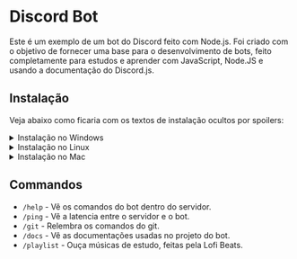 # Discord Bot

Este é um exemplo de um bot do Discord feito com Node.js. Foi criado com o objetivo de fornecer uma base para o desenvolvimento de bots, feito completamente para estudos e aprender com JavaScript, Node.JS e usando a documentação do
Discord.js.

## Instalação

Veja abaixo como ficaria com os textos de instalação ocultos por spoilers:

<details>
  <summary>Instalação no Windows</summary>

  Para instalar o Node.js no Windows, siga os seguintes passos:

  1. Acesse o site oficial do Node.js em https://nodejs.org/en/download/ e clique no botão "Windows Installer" para baixar o instalador.
  2. Execute o arquivo baixado e siga as instruções do assistente de instalação.
  3. Após a conclusão da instalação, abra o prompt de comando e digite "node -v" para verificar se a instalação foi concluída com sucesso.

</details>

<details>
  <summary>Instalação no Linux</summary>

  Para instalar o Node.js no Linux, siga os seguintes passos:

  1. Abra o terminal e digite o seguinte comando para atualizar o gerenciador de pacotes: `sudo apt-get update`
  2. Em seguida, digite o seguinte comando para instalar o Node.js: `sudo apt-get install nodejs`
  3. Após a conclusão da instalação, digite `node -v` no terminal para verificar se a instalação foi concluída com sucesso.

</details>

<details>
  <summary>Instalação no Mac</summary>

  Para instalar o Node.js no Mac, siga os seguintes passos:

  1. Acesse o site oficial do Node.js em https://nodejs.org/en/download/ e clique no botão "macOS Installer" para baixar o instalador.
  2. Execute o arquivo baixado e siga as instruções do assistente de instalação.
  3. Após a conclusão da instalação, abra o terminal e digite "node -v" para verificar se a instalação foi concluída com sucesso.

</details>


## Commandos

- `/help` - Vê os comandos do bot dentro do servidor.
- `/ping` - Vê a latencia entre o servidor e o bot.
- `/git` - Relembra os comandos do git.
- `/docs` - Vê as documentações usadas no projeto do bot.
- `/playlist` - Ouça músicas de estudo, feitas pela Lofi Beats.
